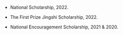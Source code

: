 
- National Scholarship, 2022.

- The First Prize Jingshi Scholarship, 2022.

- National Encouragement Scholarship, 2021 & 2020.
